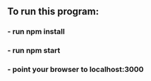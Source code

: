 ## To run this program:

### - run npm install

### - run npm start

### - point your browser to localhost:3000
